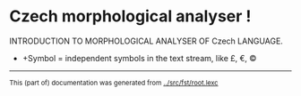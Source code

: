 
# Czech morphological analyser                      !
INTRODUCTION TO MORPHOLOGICAL ANALYSER OF Czech LANGUAGE.







 * +Symbol = independent symbols in the text stream, like £, €, ©










* * *
<small>This (part of) documentation was generated from [../src/fst/root.lexc](http://github.com/giellalt/lang-ces/blob/main/../src/fst/root.lexc)</small>